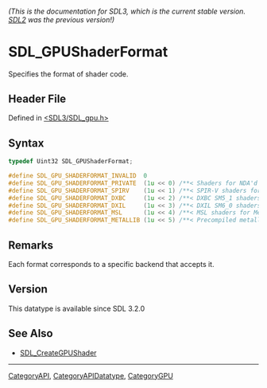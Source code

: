 ###### (This is the documentation for SDL3, which is the current stable version. [SDL2](https://wiki.libsdl.org/SDL2/) was the previous version!)
# SDL_GPUShaderFormat

Specifies the format of shader code.

## Header File

Defined in [<SDL3/SDL_gpu.h>](https://github.com/libsdl-org/SDL/blob/main/include/SDL3/SDL_gpu.h)

## Syntax

```c
typedef Uint32 SDL_GPUShaderFormat;

#define SDL_GPU_SHADERFORMAT_INVALID  0
#define SDL_GPU_SHADERFORMAT_PRIVATE  (1u << 0) /**< Shaders for NDA'd platforms. */
#define SDL_GPU_SHADERFORMAT_SPIRV    (1u << 1) /**< SPIR-V shaders for Vulkan. */
#define SDL_GPU_SHADERFORMAT_DXBC     (1u << 2) /**< DXBC SM5_1 shaders for D3D12. */
#define SDL_GPU_SHADERFORMAT_DXIL     (1u << 3) /**< DXIL SM6_0 shaders for D3D12. */
#define SDL_GPU_SHADERFORMAT_MSL      (1u << 4) /**< MSL shaders for Metal. */
#define SDL_GPU_SHADERFORMAT_METALLIB (1u << 5) /**< Precompiled metallib shaders for Metal. */
```

## Remarks

Each format corresponds to a specific backend that accepts it.

## Version

This datatype is available since SDL 3.2.0

## See Also

- [SDL_CreateGPUShader](SDL_CreateGPUShader)

----
[CategoryAPI](CategoryAPI), [CategoryAPIDatatype](CategoryAPIDatatype), [CategoryGPU](CategoryGPU)

